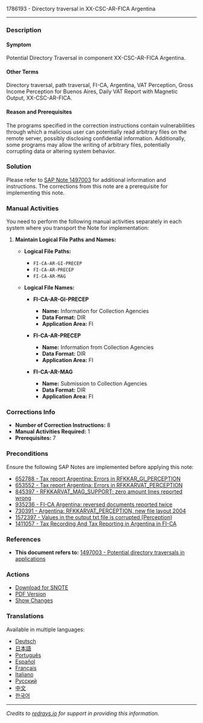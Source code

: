 1786193 - Directory traversal in XX-CSC-AR-FICA Argentina

---

### **Description**

#### **Symptom**
Potential Directory Traversal in component XX-CSC-AR-FICA Argentina.

#### **Other Terms**
Directory traversal, path traversal, FI-CA, Argentina, VAT Perception, Gross Income Perception for Buenos Aires, Daily VAT Report with Magnetic Output, XX-CSC-AR-FICA.

#### **Reason and Prerequisites**
The programs specified in the correction instructions contain vulnerabilities through which a malicious user can potentially read arbitrary files on the remote server, possibly disclosing confidential information. Additionally, some programs may allow the writing of arbitrary files, potentially corrupting data or altering system behavior.

### **Solution**
Please refer to [SAP Note 1497003](https://me.sap.com/notes/1497003) for additional information and instructions. The corrections from this note are a prerequisite for implementing this note.

### **Manual Activities**
You need to perform the following manual activities separately in each system where you transport the Note for implementation:

1. **Maintain Logical File Paths and Names:**
   - **Logical File Paths:**
     - `FI-CA-AR-GI-PRECEP`
     - `FI-CA-AR-PRECEP`
     - `FI-CA-AR-MAG`
   
   - **Logical File Names:**
     - **FI-CA-AR-GI-PRECEP**
       - **Name:** Information for Collection Agencies
       - **Data Format:** DIR
       - **Application Area:** FI
   
     - **FI-CA-AR-PRECEP**
       - **Name:** Information from Collection Agencies
       - **Data Format:** DIR
       - **Application Area:** FI
   
     - **FI-CA-AR-MAG**
       - **Name:** Submission to Collection Agencies
       - **Data Format:** DIR
       - **Application Area:** FI

### **Corrections Info**
- **Number of Correction Instructions:** 8
- **Manual Activities Required:** 1
- **Prerequisites:** 7

### **Preconditions**
Ensure the following SAP Notes are implemented before applying this note:
- [652788 - Tax report Argentina: Errors in RFKKAR_GI_PERCEPTION](https://me.sap.com/notes/652788)
- [653552 - Tax report Argentina: Errors in RFKKARVAT_PERCEPTION](https://me.sap.com/notes/653552)
- [845397 - RFKKARVAT_MAG_SUPPORT: zero amount lines reported wrong](https://me.sap.com/notes/845397)
- [935236 - FI-CA Argentina: reversed documents reported twice](https://me.sap.com/notes/935236)
- [730391 - Argentina: RFKKARVAT_PERCEPTION, new file layout 2004](https://me.sap.com/notes/730391)
- [1572397 - Values in the output txt file is corrupted (Perception)](https://me.sap.com/notes/1572397)
- [1411057 - Tax Recording And Tax Reporting in Argentina in FI-CA](https://me.sap.com/notes/1411057)

### **References**
- **This document refers to:** [1497003 - Potential directory traversals in applications](https://me.sap.com/notes/1497003)

### **Actions**
- [Download for SNOTE](https://notesdownloads.sap.com/note/0040000010554492017)
- [PDF Version](https://userapps.support.sap.com/sap/support/sfm/notes/print/0001786193?language=en-US&token=0C827653818CCFE6A37D08FAFCD0EE1C)
- [Show Changes](https://me.sap.com/notesLatestChanges/0001786193/E/diff)

### **Translations**
Available in multiple languages:
- [Deutsch](https://me.sap.com/notes/0001786193/D)
- [日本語](https://me.sap.com/notes/0001786193/J)
- [Português](https://me.sap.com/notes/0001786193/P)
- [Español](https://me.sap.com/notes/0001786193/S)
- [Français](https://me.sap.com/notes/0001786193/F)
- [Italiano](https://me.sap.com/notes/0001786193/I)
- [Русский](https://me.sap.com/notes/0001786193/R)
- [中文](https://me.sap.com/notes/0001786193/1)
- [한국어](https://me.sap.com/notes/0001786193/3)

---

*Credits to [redrays.io](https://redrays.io) for support in providing this information.*